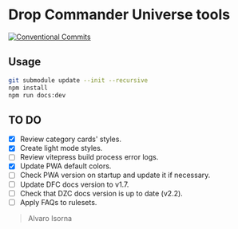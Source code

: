 # Drop Commander Universe tools

[![Conventional Commits](https://img.shields.io/badge/Conventional%20Commits-1.0.0-%23FE5196?logo=conventionalcommits&logoColor=white)](https://conventionalcommits.org)

## Usage

```bash
git submodule update --init --recursive
npm install
npm run docs:dev
```

## TO DO

* [x] Review category cards' styles.
* [x] Create light mode styles.
* [ ] Review vitepress build process error logs.
* [x] Update PWA default colors.
* [ ] Check PWA version on startup and update it if necessary.
* [ ] Update DFC docs version to v1.7.
* [ ] Check that DZC docs version is up to date (v2.2).
* [ ] Apply FAQs to rulesets.

> Alvaro Isorna
